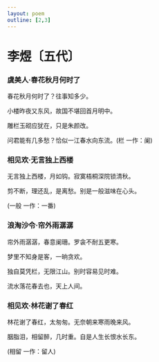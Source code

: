 ```yaml
---
layout: poem
outline: [2,3]
---
```


# 李煜〔五代〕


### 虞美人·春花秋月何时了

春花秋月何时了？往事知多少。

小楼昨夜又东风，故国不堪回首月明中。

雕栏玉砌应犹在，只是朱颜改。

问君能有几多愁？恰似一江春水向东流。(栏 一作：阑)




### 相见欢·无言独上西楼

无言独上西楼，月如钩。寂寞梧桐深院锁清秋。

剪不断，理还乱，是离愁。别是一般滋味在心头。

(一般 一作：一番)




### 浪淘沙令·帘外雨潺潺

帘外雨潺潺，春意阑珊。罗衾不耐五更寒。

梦里不知身是客，一晌贪欢。

独自莫凭栏，无限江山。别时容易见时难。

流水落花春去也，天上人间。




### 相见欢·林花谢了春红

林花谢了春红，太匆匆。无奈朝来寒雨晚来风。

胭脂泪，相留醉，几时重。自是人生长恨水长东。

(相留 一作：留人)